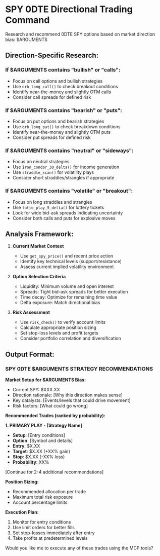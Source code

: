 # SPY 0DTE Directional Trading Command

Research and recommend 0DTE SPY options based on market direction bias: $ARGUMENTS

## Direction-Specific Research:

### If $ARGUMENTS contains "bullish" or "calls":
- Focus on call options and bullish strategies
- Use `orb_long_call()` to check breakout conditions
- Identify near-the-money and slightly OTM calls
- Consider call spreads for defined risk

### If $ARGUMENTS contains "bearish" or "puts":
- Focus on put options and bearish strategies  
- Use `orb_long_put()` to check breakdown conditions
- Identify near-the-money and slightly OTM puts
- Consider put spreads for defined risk

### If $ARGUMENTS contains "neutral" or "sideways":
- Focus on neutral strategies
- Use `iron_condor_30_delta()` for income generation
- Use `straddle_scan()` for volatility plays
- Consider short straddles/strangles if appropriate

### If $ARGUMENTS contains "volatile" or "breakout":
- Focus on long straddles and strangles
- Use `lotto_play_5_delta()` for lottery tickets
- Look for wide bid-ask spreads indicating uncertainty
- Consider both calls and puts for explosive moves

## Analysis Framework:

1. **Current Market Context**
   - Use `get_spy_price()` and recent price action
   - Identify key technical levels (support/resistance)
   - Assess current implied volatility environment

2. **Option Selection Criteria**
   - Liquidity: Minimum volume and open interest
   - Spreads: Tight bid-ask spreads for better execution
   - Time decay: Optimize for remaining time value
   - Delta exposure: Match directional bias

3. **Risk Assessment**
   - Use `risk_check()` to verify account limits
   - Calculate appropriate position sizing
   - Set stop-loss levels and profit targets
   - Consider portfolio correlation and diversification

## Output Format:

### **SPY 0DTE $ARGUMENTS STRATEGY RECOMMENDATIONS**

**Market Setup for $ARGUMENTS Bias:**
- Current SPY: $XXX.XX
- Direction rationale: [Why this direction makes sense]
- Key catalysts: [Events/levels that could drive movement]
- Risk factors: [What could go wrong]

**Recommended Trades (ranked by probability):**

**1. PRIMARY PLAY - [Strategy Name]**
- **Setup**: [Entry conditions]
- **Option**: [Symbol and details]
- **Entry**: $X.XX
- **Target**: $X.XX (+XX% gain)
- **Stop**: $X.XX (-XX% loss)
- **Probability**: XX%

[Continue for 2-4 additional recommendations]

**Position Sizing:**
- Recommended allocation per trade
- Maximum total risk exposure
- Account percentage limits

**Execution Plan:**
1. Monitor for entry conditions
2. Use limit orders for better fills
3. Set stop-losses immediately after entry
4. Take profits at predetermined levels

Would you like me to execute any of these trades using the MCP tools?